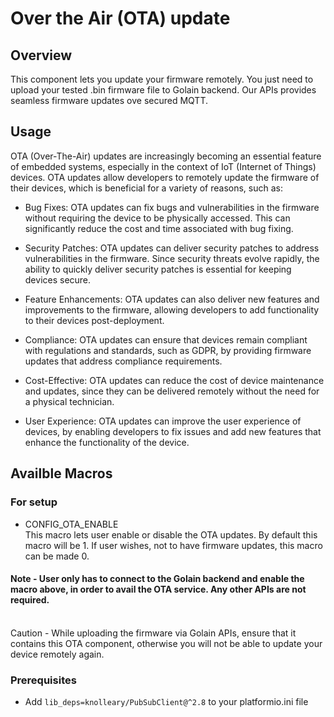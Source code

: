 # Over the Air (OTA) update

## Overview
This component lets you update your firmware remotely. You just need to upload your tested .bin firmware file to Golain backend. Our APIs provides seamless firmware updates ove secured MQTT. 

## Usage
OTA (Over-The-Air) updates are increasingly becoming an essential feature of embedded systems, especially in the context of IoT (Internet of Things) devices. OTA updates allow developers to remotely update the firmware of their devices, which is beneficial for a variety of reasons, such as:

- Bug Fixes: OTA updates can fix bugs and vulnerabilities in the firmware without requiring the device to be physically accessed. This can significantly reduce the cost and time associated with bug fixing.

- Security Patches: OTA updates can deliver security patches to address vulnerabilities in the firmware. Since security threats evolve rapidly, the ability to quickly deliver security patches is essential for keeping devices secure.

- Feature Enhancements: OTA updates can also deliver new features and improvements to the firmware, allowing developers to add functionality to their devices post-deployment.

- Compliance: OTA updates can ensure that devices remain compliant with regulations and standards, such as GDPR, by providing firmware updates that address compliance requirements.

- Cost-Effective: OTA updates can reduce the cost of device maintenance and updates, since they can be delivered remotely without the need for a physical technician.

- User Experience: OTA updates can improve the user experience of devices, by enabling developers to fix issues and add new features that enhance the functionality of the device.

## Availble Macros
 
### For setup
- CONFIG_OTA_ENABLE  
    This macro lets user enable or disable the OTA updates. By default this macro will be 1. If user wishes, not to have firmware updates, this macro can be made 0.  

#### Note - User only has to connect to the Golain backend and enable the macro above, in order to avail the OTA service. Any other APIs are not required.  
<br>
 Caution - While uploading the firmware via Golain APIs, ensure that it contains this OTA component, otherwise you will not be able to update your device remotely again.

### Prerequisites 

- Add `lib_deps=knolleary/PubSubClient@^2.8` to your platformio.ini file
